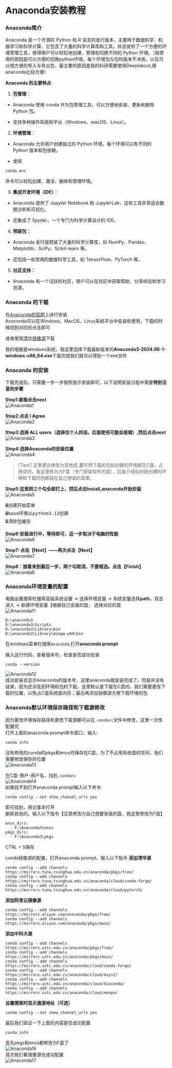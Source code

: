 # Anaconda安装教程

### Anaconda简介
Anaconda 是一个开源的 Python 和 R 语言的发行版本，主要用于数据科学、机器学习和科学计算。它包含了大量的科学计算库和工具，并且提供了一个方便的环境管理工具，使得用户可以轻松地创建、管理和切换不同的 Python 环境。（我使用的原因是可以方便的切换python环境，每个环境包与包的版本不冲突，以及可以很方便的导入与导出包，最主要的原因是我的科研需要使用Deeplabcut,用anaconda比较方便）  

**Anaconda 的主要特点**
1. **包管理**：
- Anaconda 使用 conda 作为包管理工具，可以方便地安装、更新和删除 Python 包。

- 支持多种操作系统和平台（Windows、macOS、Linux）。

2. **环境管理**：
- Anaconda 允许用户创建独立的 Python 环境，每个环境可以有不同的 Python 版本和包依赖。

- 使用 
```
conda env
```
命令可以轻松创建、激活、删除和管理环境。

3. **集成开发环境（IDE）**：
- Anaconda 提供了 Jupyter Notebook 和 JupyterLab，这些工具非常适合数据分析和可视化。

- 还集成了 Spyder，一个专门为科学计算设计的 IDE。

4. **预装包：**
- Anaconda 发行版预装了大量的科学计算库，如 NumPy、Pandas、Matplotlib、SciPy、Scikit-learn 等。

- 还包括一些常用的数据科学工具，如 TensorFlow、PyTorch 等。

5. **社区支持：**
- Anaconda 有一个活跃的社区，用户可以在社区中获取帮助、分享经验和学习资源。

### Anaconda 的下载
在[Anaconda的官网](https://www.anaconda.com/download/success)上进行安装  
Anaconda可以在Windows、MacOS、Linux系统平台中安装和使用，下载的时候找到对应的点击即可  

或者使用[清华镜像源](https://mirrors.tuna.tsinghua.edu.cn/anaconda/archive/?C=M&O=D)下载

我的电脑是windows系统，我这里选择下载最新版本的**Anaconda3-2024.06-1-windows-x86_64.exe**下载完成我们就可以得到一个exe文件  


### Anaconda 的安装
下载完成后，只需要一步一步按照提示安装即可，以下说明安装过程中需要**特别注意的步骤** 

**Step1:直接点击next**  
![Anaconda1](https://github.com/user-attachments/assets/d702adb2-2703-403e-b921-4fc465bea594)  

**Step2:点击 I Agree**  
![Anaconda2](https://github.com/user-attachments/assets/58e1f299-962d-4743-98be-e8e35b575d3e)  

**Step3:选择 ALL users（选择仅个人的话，后面使用可能会报错）,然后点击next**  
![Anaconda3](https://github.com/user-attachments/assets/efc0ae71-8a7e-4a99-b44f-bf927872bc5a)  

**Step4:选择Anaconda的安装位置**  
![Anaconda4](https://github.com/user-attachments/assets/ca2e2f9c-c822-445a-9709-c881c6c42219)  

> [Tips!]
> 这里建议修改为其他盘,要不然下载的包和创建的环境都在C盘，占用空间，我这里修为为F盘（专门安装软件的盘），后面介绍如何把创建的环境和下载的包都装在自己想装的盘里。

**Step5:这里把三个勾全部打上，然后点击Install,anaconda开始安装**  
![Anaconda5](https://github.com/user-attachments/assets/cd0f3f64-eae1-440a-a5d5-ae495ab64605)  

<pre>
🔒创建开始菜单
🔒base环境以python3.12创建
🔒清除包缓存
</pre>

**Step6:安装进行中，等待即可，这一步取决于电脑的性能**  
![Anaconda6](https://github.com/user-attachments/assets/c522cb36-70b2-4a11-8a66-bf7a26cc52fd)  

**Step7: 点击【Next】——再次点击【Next】**  
![Anaconda7](https://github.com/user-attachments/assets/381347a5-ddd0-44da-939c-9070f7d85e35)  

**Step8：接着来到最后一步，两个勾取消，不要框选。点击【Finish】**  
![Anaconda8](https://github.com/user-attachments/assets/0bbbb0cf-f5bd-4ac6-a0ab-8326af741efb)  


### Anaconda环境变量的配置
电脑设置搜索栏搜索高级系统设置 → 选择环境变量 →  系统变量选择**path**，双击进入 →  新建环境变量【根据自己安装的盘，
选择对应的盘  
![Anaconda11](https://github.com/user-attachments/assets/9b6816c4-68f9-4699-a86f-4cbb3c71ee29)  
```
D:\anaconda3
D:\anaconda3\Scripts
D:\anaconda3\Library\bin
D:\anaconda3\Library\mingw-w64\bin
```

在windows菜单栏搜索`Anaconda`,打开**anaconda prompt**  

输入这行代码，查看版本号，检查是否成功安装
```
conda --version
```
![Anaconda12](https://github.com/user-attachments/assets/2caad822-8c31-451e-8073-6ab30a8a5c71)  
成功安装会显示Anaconda的版本号，这里anaconda就安装完成了，但是并没有结束，因为还涉及到环境和包的下载，这里默认是下载在C盘的，我们需要更改下载的位置，以免占C盘系统盘内存；最后再添加镜像源方便下载环境的包  


### Anaconda默认环境保存路径和下载源修改
因为更改环境保存路径和更改下载源都可以在`.condarc`文件中修改，这里一次性配置完  
打开上面的anaconda prompt命令窗口，输入:
```
conda info
```
没有修改的conda的pkgs和envs均保存在C盘，为了不占用系统盘的空间，我们需要修改保存的位置  
![Anaconda13](https://github.com/user-attachments/assets/eab683ac-748e-43ab-892a-1946b736ea74)  

在C盘-用户-用户名，找到`.condarc`  
![Anaconda14](https://github.com/user-attachments/assets/dac0d044-a576-4bf7-b547-9bf3377e6447)  
如果找不到打开anaconda prompt输入以下命令:
```
conda config --set show_channel_urls yes
```
即可找到，用记事本打开  
删除其他的，输入以下指令【注意修改为自己想要安装的盘，我这里修改为F盘】  
```
envs_dirs:
  - F:\Anaconda3\envs
pkgs_dirs:
  - F:\Anaconda3\pkgs
```
CTRL + S保存

conda镜像源的配置，打开anaconda prompt，输入以下指令
**添加清华源**
```
conda config --add channels https://mirrors.tuna.tsinghua.edu.cn/anaconda/pkgs/free/
conda config --add channels https://mirrors.tuna.tsinghua.edu.cn/anaconda/cloud/conda-forge/
conda config --add channels https://mirrors.tuna.tsinghua.edu.cn/anaconda/cloud/pytorch/
```
**添加阿里云镜像源**
```
conda config --add channels https://mirrors.aliyun.com/anaconda/pkgs/free/
conda config --add channels https://mirrors.aliyun.com/anaconda/pkgs/main/
```
**添加中科大源**
```
conda config --add channels https://mirrors.ustc.edu.cn/anaconda/pkgs/free/
conda config --add channels https://mirrors.ustc.edu.cn/anaconda/pkgs/main/
conda config --add channels https://mirrors.ustc.edu.cn/anaconda/cloud/conda-forge/
conda config --add channels https://mirrors.ustc.edu.cn/anaconda/cloud/msys2/
conda config --add channels https://mirrors.ustc.edu.cn/anaconda/cloud/bioconda/
conda config --add channels https://mirrors.ustc.edu.cn/anaconda/cloud/menpo/
```
**设置搜索时显示通道地址（可选）**
```
conda config --set show_channel_urls yes
```

最后我们验证一下上面的内容是否成功配置
```
conda info
```
首先pkgs和envs都修改为F盘了  
![Anaconda16](https://github.com/user-attachments/assets/26353559-cebf-4508-a392-a9d6d246a1ce)  
其次我们看镜像源也成功配置  
![Anaconda17](https://github.com/user-attachments/assets/743aef90-171f-4236-8cb2-d4433f574b96)  
